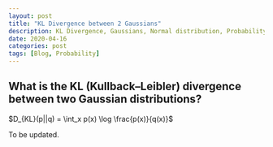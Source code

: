 ```yaml
---
layout: post
title: "KL Divergence between 2 Gaussians"
description: KL Divergence, Gaussians, Normal distribution, Probability.
date: 2020-04-16
categories: post
tags: [Blog, Probability]
---
```


## What is the KL (Kullback–Leibler) divergence between two Gaussian distributions?

$D_{KL}(p||q) = \int_x p(x) \log \frac{p(x)}{q(x)}$

To be updated.